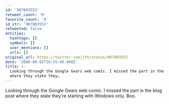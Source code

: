 ```yaml
---
id: '907003553'
retweet_count: '0'
favorite_count: '0'
id_str: '907003553'
retweeted: false
entities:
  hashtags: []
  symbols: []
  user_mentions: []
  urls: []
original_url: https://twitter.com/jth/status/907003553
date: '2008-09-02T16:55:46.000Z'
title: >-
  Looking through the Google Gears web comic. I missed the part in the blog post
  where they state they…
---
```


Looking through the Google Gears web comic. I missed the part in the blog post where they state they're starting with Windows only. Boo.
